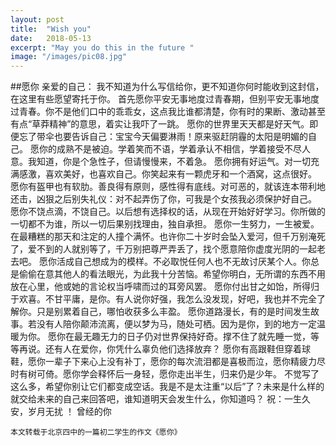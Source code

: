 ```yaml
---
layout: post
title:  "Wish you"
date:   2018-05-13
excerpt: "May you do this in the future "
image: "/images/pic08.jpg"
---
```

##愿你
亲爱的自己：
我不知道为什么写信给你，更不知道你何时能收到这封信，在这里有些愿望寄托于你。
首先愿你平安无事地度过青春期，但别平安无事地度过青春。你不是他们口中的乖乖女，这点我比谁都清楚，你有时的果断、激动甚至有点“草莽精神”的意思，着实让我吓了一跳。
愿你的世界里天天都是好天气。即便忘了带伞也要告诉自己：宝宝今天偏要淋雨！原来驱赶阴霾的太阳是明媚的自己。
愿你的成熟不是被迫。学着笑而不语，学着承认不相信，学着接受不尽人意。我知道，你是个急性子，但请慢慢来，不着急。
愿你拥有好运气。对一切充满感激，喜欢美好，也喜欢自己。你笑起来有一颗虎牙和一个酒窝，这点很好。
愿你有盔甲也有软肋。善良得有原则，感性得有底线。对可恶的，就该连本带利地还击，凶狠之后别失礼仪：对不起弄伤了你，可我是个女孩我必须保护好自己。
愿你不饶点滴，不饶自己。以后想有选择权的话，从现在开始好好学习。你所做的一切都不为谁，所以一切后果别找理由，独自承担。
愿你一生努力，一生被爱。在最糟糕的那天和注定的人撞个满怀。也许你二十岁时会坠入爱河，但千万别淹死了，爱不到的人就别等了，千万别把尊严弄丢了，找个愿意陪你虚度光阴的一起老去吧。
愿你活成自己想成为的模样。不必取悦任何人也不无故讨厌某个人。你总是偷偷在意其他人的看法眼光，为此我十分苦恼。希望你明白，无所谓的东西不用放在心里，他或她的言论权当呼啸而过的耳旁风罢。
愿你付出甘之如饴，所得归于欢喜。不甘平庸，是你。有人说你好强，我怎么没发现，好吧，我也并不完全了解你。只是别累着自己，哪怕收获多么丰盈。
愿你道路漫长，有的是时间发生故事。若没有人陪你颠沛流离，便以梦为马，随处可栖。因为是你，到的地方一定温暖为你。
愿你在最无趣无力的日子仍对世界保持好奇。撑不住了就先睡一觉，等等再说。还有人在爱你，你凭什么辜负他们选择放弃？
愿你有高跟鞋但穿着球鞋，愿你一辈子下来心上没有补丁，愿你的每次流泪都是喜极而泣，愿你精疲力尽时有树可倚。愿你学会释怀后一身轻，愿你走出半生，归来仍是少年。
不觉写了这么多，希望你别让它们都变成空话。我是不是太注重“以后”了？未来是什么样的就交给未来的自己来回答吧，谁知道明天会发生什么，你知道吗？
祝：一生久安，岁月无扰 ！
曾经的你
```
本文转载于北京四中的一篇初二学生的作文《愿你》
```

